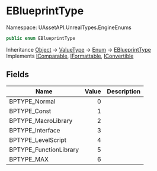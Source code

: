 # EBlueprintType

Namespace: UAssetAPI.UnrealTypes.EngineEnums

```csharp
public enum EBlueprintType
```

Inheritance [Object](https://docs.microsoft.com/en-us/dotnet/api/system.object) → [ValueType](https://docs.microsoft.com/en-us/dotnet/api/system.valuetype) → [Enum](https://docs.microsoft.com/en-us/dotnet/api/system.enum) → [EBlueprintType](./uassetapi.unrealtypes.engineenums.eblueprinttype.md)<br>
Implements [IComparable](https://docs.microsoft.com/en-us/dotnet/api/system.icomparable), [IFormattable](https://docs.microsoft.com/en-us/dotnet/api/system.iformattable), [IConvertible](https://docs.microsoft.com/en-us/dotnet/api/system.iconvertible)

## Fields

| Name | Value | Description |
| --- | --: | --- |
| BPTYPE_Normal | 0 |  |
| BPTYPE_Const | 1 |  |
| BPTYPE_MacroLibrary | 2 |  |
| BPTYPE_Interface | 3 |  |
| BPTYPE_LevelScript | 4 |  |
| BPTYPE_FunctionLibrary | 5 |  |
| BPTYPE_MAX | 6 |  |
